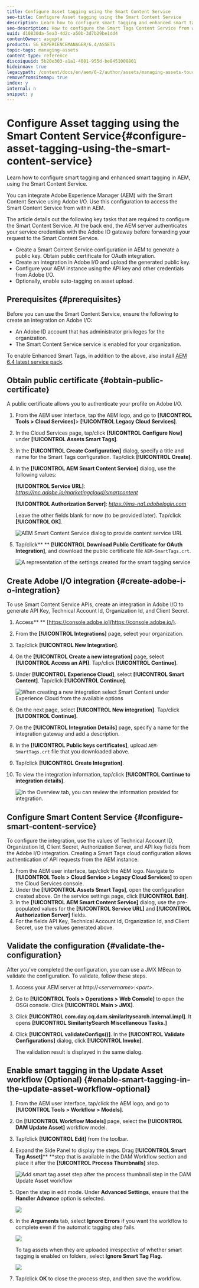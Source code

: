 ```yaml
---
title: Configure Asset tagging using the Smart Content Service
seo-title: Configure Asset tagging using the Smart Content Service
description: Learn how to configure smart tagging and enhanced smart tagging in AEM, using the Smart Content Service.
seo-description: How to configure the Smart Tags Content Service from within AEM.
uuid: d10830da-5ea3-4d2c-a50b-3d7b29be1dd4
contentOwner: asgupta
products: SG_EXPERIENCEMANAGER/6.4/ASSETS
topic-tags: managing-assets
content-type: reference
discoiquuid: 5b20e303-a1a1-4081-955d-be8451008801
hideinnav: true
legacypath: /content/docs/en/aem/6-2/author/assets/managing-assets-touch-ui/configuring-smart-content-services-integration
removefromsitemap: true
index: y
internal: n
snippet: y
---
```


# Configure Asset tagging using the Smart Content Service{#configure-asset-tagging-using-the-smart-content-service}

Learn how to configure smart tagging and enhanced smart tagging in AEM, using the Smart Content Service.

You can integrate Adobe Experience Manager (AEM) with the Smart Content Service using Adobe I/O. Use this configuration to access the Smart Content Service from within AEM.

The article details out the following key tasks that are required to configure the Smart Content Service. At the back end, the AEM server authenticates your service credentials with the Adobe IO gateway before forwarding your request to the Smart Content Service.

* Create a Smart Content Service configuration in AEM to generate a public key. Obtain public certificate for OAuth integration.
* Create an integration in Adobe I/O and upload the generated public key.
* Configure your AEM instance using the API key and other credentials from Adobe I/O.  
* Optionally, enable auto-tagging on asset upload.

<!--
Comment Type: annotation
Last Modified By: asgupta
Last Modified Date: 2018-06-19T05:37:42.741-0400
It is Smart Content Service not smart tags cloud service. This change is done in the article.
-->

## Prerequisites {#prerequisites}

Before you can use the Smart Content Service, ensure the following to create an integration on Adobe I/O:

* An Adobe ID account that has administrator privileges for the organization.
* The Smart Content Service service is enabled for your organization.

To enable Enhanced Smart Tags, in addition to the above, also install [AEM 6.4 latest service pack](/content/help/en/experience-manager/aem-releases-updates#main-pars_step_with_card_1987226281).

## Obtain public certificate {#obtain-public-certificate}

A public certificate allows you to authenticate your profile on Adobe I/O.

<!--
Comment Type: annotation
Last Modified By: asgupta
Last Modified Date: 2018-06-27T05:14:17.770-0400
Remove UDP. Replace with ADobe IO where required. The change is done and backported.
-->

1. From the AEM user interface, tap the AEM logo, and go to **[!UICONTROL Tools > Cloud Services]**> **[!UICONTROL Legacy Cloud Services]**.  

1. In the Cloud Services page, tap/click **[!UICONTROL Configure Now]** under **[!UICONTROL Assets Smart Tags]**.
1. In the **[!UICONTROL Create Configuration]** dialog, specify a title and name for the Smart Tags configuration. Tap/click **[!UICONTROL Create]**.
1. In the **[!UICONTROL AEM Smart Content Service]** dialog, use the following values:

   **[!UICONTROL Service URL]**: *https://mc.adobe.io/marketingcloud/smartcontent*

   **[!UICONTROL Authorization Server]**: *https://ims-na1.adobelogin.com*

   Leave the other fields blank for now (to be provided later). Tap/click **[!UICONTROL OK]**.

   ![AEM Smart Content Service dialog to provide content service URL](assets/aem_scs.png)

1. Tap/click** ** **[!UICONTROL Download Public Certificate for OAuth Integration]**, and download the public certificate file `AEM-SmartTags.crt`.

   ![A representation of the settings created for the smart tagging service](assets/download_link.png)

## Create Adobe I/O integration {#create-adobe-i-o-integration}

To use Smart Content Service APIs, create an integration in Adobe I/O to generate API Key, Technical Account Id, Organization Id, and Client Secret.

1. Access** ** [https://console.adobe.io](https://console.adobe.io/).
1. From the **[!UICONTROL Integrations]** page, select your organization.
1. Tap/click **[!UICONTROL New Integration]**.
1. On the **[!UICONTROL Create a new integration]** page, select **[!UICONTROL Access an API]**. Tap/click **[!UICONTROL Continue]**.
1. Under **[!UICONTROL Experience Cloud]**, select **[!UICONTROL Smart Content]**. Tap/click **[!UICONTROL Continue]**.

   ![When creating a new integration select Smart Content under Experience Cloud from the available options](assets/smart_content.png)

1. On the next page, select **[!UICONTROL New integration]**. Tap/click **[!UICONTROL Continue]**.
1. On the **[!UICONTROL Integration Details]** page, specify a name for the integration gateway and add a description.
1. In the **[!UICONTROL Public keys certificates]**, upload `AEM-SmartTags.crt` file that you downloaded above.
1. Tap/click **[!UICONTROL Create Integration]**.
1. To view the integration information, tap/click **[!UICONTROL Continue to integration details]**.

   ![In the Overview tab, you can review the information provided for integration.](assets/integration_details.png)

## Configure Smart Content Service {#configure-smart-content-service}

To configure the integration, use the values of Technical Account ID, Organization Id, Client Secret, Authorization Server, and API key fields from the Adobe I/O integration. Creating a Smart Tags cloud configuration allows authentication of API requests from the AEM instance.

1. From the AEM user interface, tap/click the AEM logo. Navigate to **[!UICONTROL Tools > Cloud Service > Legacy Cloud Services]** to open the Cloud Services console.
1. Under the **[!UICONTROL Assets Smart Tags]**, open the configuration created above. On the service settings page, click **[!UICONTROL Edit]**.
1. In the **[!UICONTROL AEM Smart Content Service]** dialog, use the pre-populated values for the **[!UICONTROL Service URL]** and **[!UICONTROL Authorization Server]** fields.
1. For the fields API Key, Technical Account Id, Organization Id, and Client Secret, use the values generated above.

## Validate the configuration {#validate-the-configuration}

After you've completed the configuration, you can use a JMX MBean to validate the configuration. To validate, follow these steps.

1. Access your AEM server at http://&lt;*servername*&gt;:&lt;*port&gt;*.  

1. Go to **[!UICONTROL Tools > Operations > Web Console]** to open the OSGi console. Click **[!UICONTROL Main > JMX]**.
1. Click **[!UICONTROL com.day.cq.dam.similaritysearch.internal.impl]**. It opens **[!UICONTROL SimilaritySearch Miscellaneous Tasks.]** 
1. Click **[!UICONTROL validateConfigs()]**. In the **[!UICONTROL Validate Configurations]** dialog, click **[!UICONTROL Invoke]**.

   The validation result is displayed in the same dialog.

## Enable smart tagging in the Update Asset workflow (Optional) {#enable-smart-tagging-in-the-update-asset-workflow-optional}

1. From the AEM user interface, tap/click the AEM logo, and go to **[!UICONTROL Tools > Workflow > Models]**.
1. On **[!UICONTROL Workflow Models]** page, select the **[!UICONTROL DAM Update Asset]** workflow model.
1. Tap/click **[!UICONTROL Edit]** from the toolbar.
1. Expand the Side Panel to display the steps. Drag **[!UICONTROL Smart Tag Asset]**** **step that is available in the DAM Workflow section and place it after the **[!UICONTROL Process Thumbnails]** step.

   ![Add smart tag asset step after the process thumbnail  step in the DAM Update Asset workflow](assets/chlimage_1-52.png)

1. Open the step in edit mode. Under **Advanced Settings**, ensure that the **Handler Advance** option is selected.

   ![](assets/chlimage_1-53.png)

1. In the **Arguments** tab, select **Ignore Errors** if you want the workflow to complete even if the automatic tagging step fails.

   ![](assets/chlimage_1-54.png)

   To tag assets when they are uploaded irrespective of whether smart tagging is enabled on folders, select **Ignore Smart Tag Flag**.

   ![](assets/chlimage_1-55.png)

1. Tap/click **OK** to close the process step, and then save the workflow.

